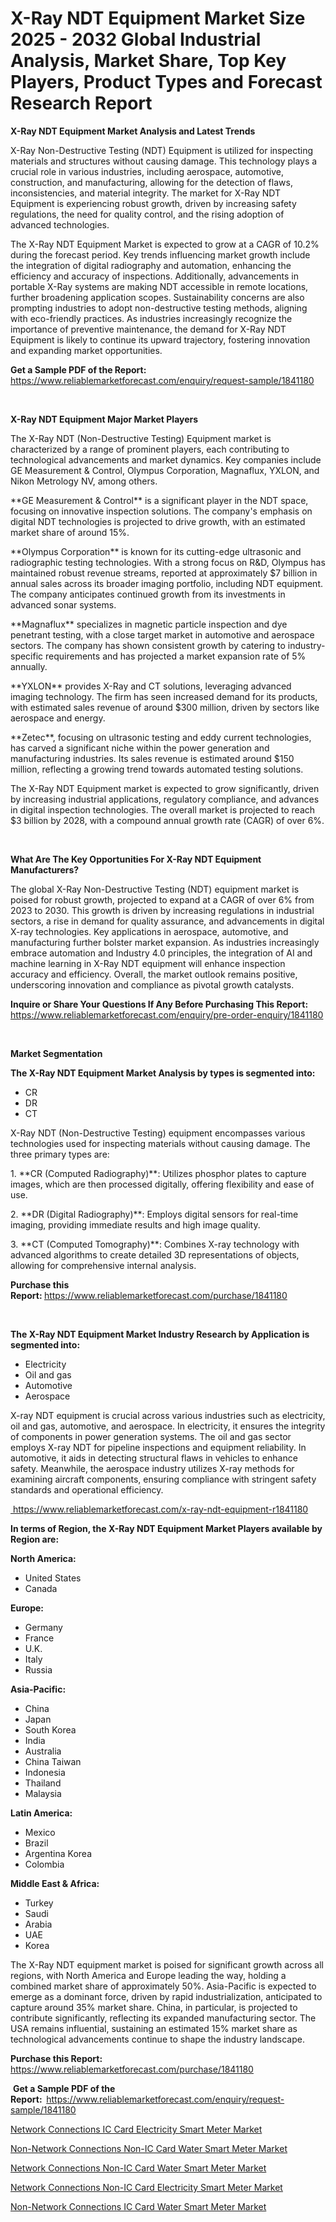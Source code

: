 <p><h1>X-Ray NDT Equipment Market Size 2025 - 2032 Global Industrial Analysis, Market Share, Top Key Players, Product Types and Forecast Research Report</h1></p><p><strong>X-Ray NDT Equipment Market Analysis and Latest Trends</strong></p>
<p><p>X-Ray Non-Destructive Testing (NDT) Equipment is utilized for inspecting materials and structures without causing damage. This technology plays a crucial role in various industries, including aerospace, automotive, construction, and manufacturing, allowing for the detection of flaws, inconsistencies, and material integrity. The market for X-Ray NDT Equipment is experiencing robust growth, driven by increasing safety regulations, the need for quality control, and the rising adoption of advanced technologies.</p><p>The X-Ray NDT Equipment Market is expected to grow at a CAGR of 10.2% during the forecast period. Key trends influencing market growth include the integration of digital radiography and automation, enhancing the efficiency and accuracy of inspections. Additionally, advancements in portable X-Ray systems are making NDT accessible in remote locations, further broadening application scopes. Sustainability concerns are also prompting industries to adopt non-destructive testing methods, aligning with eco-friendly practices. As industries increasingly recognize the importance of preventive maintenance, the demand for X-Ray NDT Equipment is likely to continue its upward trajectory, fostering innovation and expanding market opportunities.</p></p>
<p><strong>Get a Sample PDF of the Report:&nbsp;</strong> <a href="https://www.reliablemarketforecast.com/enquiry/request-sample/1841180?utm_campaign=1890&utm_medium=2&utm_source=Github&utm_content=ia&utm_term=12042025&utm_id=x-ray-ndt-equipment">https://www.reliablemarketforecast.com/enquiry/request-sample/1841180</a></p>
<p>&nbsp;</p>
<p><strong>X-Ray NDT Equipment Major Market Players</strong></p>
<p><p>The X-Ray NDT (Non-Destructive Testing) Equipment market is characterized by a range of prominent players, each contributing to technological advancements and market dynamics. Key companies include GE Measurement & Control, Olympus Corporation, Magnaflux, YXLON, and Nikon Metrology NV, among others.</p><p>**GE Measurement & Control** is a significant player in the NDT space, focusing on innovative inspection solutions. The company's emphasis on digital NDT technologies is projected to drive growth, with an estimated market share of around 15%. </p><p>**Olympus Corporation** is known for its cutting-edge ultrasonic and radiographic testing technologies. With a strong focus on R&D, Olympus has maintained robust revenue streams, reported at approximately $7 billion in annual sales across its broader imaging portfolio, including NDT equipment. The company anticipates continued growth from its investments in advanced sonar systems.</p><p>**Magnaflux** specializes in magnetic particle inspection and dye penetrant testing, with a close target market in automotive and aerospace sectors. The company has shown consistent growth by catering to industry-specific requirements and has projected a market expansion rate of 5% annually.</p><p>**YXLON** provides X-Ray and CT solutions, leveraging advanced imaging technology. The firm has seen increased demand for its products, with estimated sales revenue of around $300 million, driven by sectors like aerospace and energy.</p><p>**Zetec**, focusing on ultrasonic testing and eddy current technologies, has carved a significant niche within the power generation and manufacturing industries. Its sales revenue is estimated around $150 million, reflecting a growing trend towards automated testing solutions.</p><p>The X-Ray NDT Equipment market is expected to grow significantly, driven by increasing industrial applications, regulatory compliance, and advances in digital inspection technologies. The overall market is projected to reach $3 billion by 2028, with a compound annual growth rate (CAGR) of over 6%.</p></p>
<p>&nbsp;</p>
<p><strong>What Are The Key Opportunities For X-Ray NDT Equipment Manufacturers?</strong></p>
<p><p>The global X-Ray Non-Destructive Testing (NDT) equipment market is poised for robust growth, projected to expand at a CAGR of over 6% from 2023 to 2030. This growth is driven by increasing regulations in industrial sectors, a rise in demand for quality assurance, and advancements in digital X-ray technologies. Key applications in aerospace, automotive, and manufacturing further bolster market expansion. As industries increasingly embrace automation and Industry 4.0 principles, the integration of AI and machine learning in X-Ray NDT equipment will enhance inspection accuracy and efficiency. Overall, the market outlook remains positive, underscoring innovation and compliance as pivotal growth catalysts.</p></p>
<p><strong>Inquire or Share Your Questions If Any Before Purchasing This Report:</strong> <a href="https://www.reliablemarketforecast.com/enquiry/pre-order-enquiry/1841180?utm_campaign=1890&utm_medium=2&utm_source=Github&utm_content=ia&utm_term=12042025&utm_id=x-ray-ndt-equipment">https://www.reliablemarketforecast.com/enquiry/pre-order-enquiry/1841180</a></p>
<p>&nbsp;</p>
<p><strong>Market Segmentation</strong></p>
<p><strong>The X-Ray NDT Equipment Market Analysis by types is segmented into:</strong></p>
<p><ul><li>CR</li><li>DR</li><li>CT</li></ul></p>
<p><p>X-Ray NDT (Non-Destructive Testing) equipment encompasses various technologies used for inspecting materials without causing damage. The three primary types are:</p><p>1. **CR (Computed Radiography)**: Utilizes phosphor plates to capture images, which are then processed digitally, offering flexibility and ease of use.</p><p>2. **DR (Digital Radiography)**: Employs digital sensors for real-time imaging, providing immediate results and high image quality.</p><p>3. **CT (Computed Tomography)**: Combines X-ray technology with advanced algorithms to create detailed 3D representations of objects, allowing for comprehensive internal analysis.</p></p>
<p><strong>Purchase this Report:&nbsp;</strong><a href="https://www.reliablemarketforecast.com/purchase/1841180?utm_campaign=1890&utm_medium=2&utm_source=Github&utm_content=ia&utm_term=12042025&utm_id=x-ray-ndt-equipment">https://www.reliablemarketforecast.com/purchase/1841180</a></p>
<p>&nbsp;</p>
<p><strong>The X-Ray NDT Equipment Market Industry Research by Application is segmented into:</strong></p>
<p><ul><li>Electricity</li><li>Oil and gas</li><li>Automotive</li><li>Aerospace</li></ul></p>
<p><p>X-ray NDT equipment is crucial across various industries such as electricity, oil and gas, automotive, and aerospace. In electricity, it ensures the integrity of components in power generation systems. The oil and gas sector employs X-ray NDT for pipeline inspections and equipment reliability. In automotive, it aids in detecting structural flaws in vehicles to enhance safety. Meanwhile, the aerospace industry utilizes X-ray methods for examining aircraft components, ensuring compliance with stringent safety standards and operational efficiency.</p></p>
<p><a href="https://www.reliablemarketforecast.com/x-ray-ndt-equipment-r1841180?utm_campaign=1890&utm_medium=2&utm_source=Github&utm_content=ia&utm_term=12042025&utm_id=x-ray-ndt-equipment">&nbsp;https://www.reliablemarketforecast.com/x-ray-ndt-equipment-r1841180</a></p>
<p><strong>In terms of Region, the X-Ray NDT Equipment Market Players available by Region are:</strong></p>
<p>
    <p> <strong> North America: </strong>
        <ul>
            <li>United States</li>
            <li>Canada</li>
        </ul>
        </p> 
    <p> <strong> Europe: </strong>
        <ul>
            <li>Germany</li>
            <li>France</li>
            <li>U.K.</li>
            <li>Italy</li>
            <li>Russia</li>
        </ul>
        </p> 
    <p> <strong> Asia-Pacific: </strong>
        <ul>
            <li>China</li>
            <li>Japan</li>
            <li>South Korea</li>
            <li>India</li>
            <li>Australia</li>
            <li>China Taiwan</li>
            <li>Indonesia</li>
            <li>Thailand</li>
            <li>Malaysia</li>
        </ul>
        </p> 
    <p> <strong> Latin America: </strong>
        <ul>
            <li>Mexico</li>
            <li>Brazil</li>
            <li>Argentina Korea</li>
            <li>Colombia</li>
        </ul>
        </p> 
    <p> <strong> Middle East & Africa: </strong>
        <ul>
            <li>Turkey</li>
            <li>Saudi</li>
            <li>Arabia</li>
            <li>UAE</li>
            <li>Korea</li>
        </ul>
    </p>
    </p>
<p><p>The X-Ray NDT equipment market is poised for significant growth across all regions, with North America and Europe leading the way, holding a combined market share of approximately 50%. Asia-Pacific is expected to emerge as a dominant force, driven by rapid industrialization, anticipated to capture around 35% market share. China, in particular, is projected to contribute significantly, reflecting its expanded manufacturing sector. The USA remains influential, sustaining an estimated 15% market share as technological advancements continue to shape the industry landscape.</p></p>
<p><strong>Purchase this Report: </strong><a href="https://www.reliablemarketforecast.com/purchase/1841180?utm_campaign=1890&utm_medium=2&utm_source=Github&utm_content=ia&utm_term=12042025&utm_id=x-ray-ndt-equipment">https://www.reliablemarketforecast.com/purchase/1841180</a></p>
<p>&nbsp;<strong>Get a Sample PDF of the Report:&nbsp;&nbsp;</strong><a href="https://www.reliablemarketforecast.com/enquiry/request-sample/1841180?utm_campaign=1890&utm_medium=2&utm_source=Github&utm_content=ia&utm_term=12042025&utm_id=x-ray-ndt-equipment">https://www.reliablemarketforecast.com/enquiry/request-sample/1841180</a></p>
<p><strong></strong></p>
<p><p><a href="https://github.com/skoppmerlib9/Market-Research-Report-List-1/blob/main/network-connections-ic-card-electricity-smart-meter-market.md?utm_campaign=1890&utm_medium=2&utm_source=Github&utm_content=ia&utm_term=12042025&utm_id=x-ray-ndt-equipment">Network Connections IC Card Electricity Smart Meter Market</a></p><p><a href="https://github.com/aijazdeitzbq/Market-Research-Report-List-1/blob/main/non-network-connections-non-ic-card-water-smart-meter-market.md?utm_campaign=1890&utm_medium=2&utm_source=Github&utm_content=ia&utm_term=12042025&utm_id=x-ray-ndt-equipment">Non-Network Connections Non-IC Card Water Smart Meter Market</a></p><p><a href="https://github.com/owaysusing/Market-Research-Report-List-1/blob/main/network-connections-non-ic-card-water-smart-meter-market.md?utm_campaign=1890&utm_medium=2&utm_source=Github&utm_content=ia&utm_term=12042025&utm_id=x-ray-ndt-equipment">Network Connections Non-IC Card Water Smart Meter Market</a></p><p><a href="https://github.com/bocksovers0r/Market-Research-Report-List-1/blob/main/network-connections-non-ic-card-electricity-smart-meter-market.md?utm_campaign=1890&utm_medium=2&utm_source=Github&utm_content=ia&utm_term=12042025&utm_id=x-ray-ndt-equipment">Network Connections Non-IC Card Electricity Smart Meter Market</a></p><p><a href="https://github.com/gambokaiohjr/Market-Research-Report-List-1/blob/main/non-network-connections-ic-card-water-smart-meter-market.md?utm_campaign=1890&utm_medium=2&utm_source=Github&utm_content=ia&utm_term=12042025&utm_id=x-ray-ndt-equipment">Non-Network Connections IC Card Water Smart Meter Market</a></p></p>